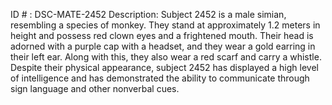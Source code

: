ID # : DSC-MATE-2452
Description: Subject 2452 is a male simian, resembling a species of monkey. They stand at approximately 1.2 meters in height and possess red clown eyes and a frightened mouth. Their head is adorned with a purple cap with a headset, and they wear a gold earring in their left ear. Along with this, they also wear a red scarf and carry a whistle. Despite their physical appearance, subject 2452 has displayed a high level of intelligence and has demonstrated the ability to communicate through sign language and other nonverbal cues.